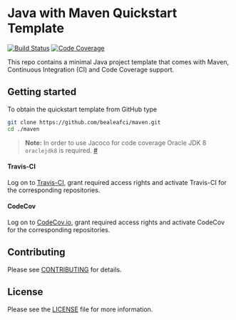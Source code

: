 # Java with Maven Quickstart Template
[![Build Status](https://travis-ci.org/bealeafci/maven.svg?branch=master)](https://travis-ci.org/bealeafci/maven) [![Code Coverage](https://codecov.io/gh/bealeafci/maven/branch/master/graphs/badge.svg?branch=master)](https://codecov.io/gh/bealeafci/maven)

This repo contains a minimal Java project template that comes with Maven, Continuous Integration (CI) and Code Coverage support.

## Getting started
To obtain the quickstart template from GitHub type

```bash
git clone https://github.com/bealeafci/maven.git
cd ./maven
```

> **Note:** In order to use Jacoco for code coverage Oracle JDK 8 `oraclejdk8` is required. [#](https://github.com/codecov/example-java-maven/pull/11)

#### Travis-CI
Log on to [Travis-CI](https://www.travis-ci.org), grant required access rights and activate Travis-CI for the corresponding repositories.

#### CodeCov
Log on to [CodeCov.io](https://codecov.io/login), grant required access rights and activate CodeCov for the corresponding repositories.

## Contributing
Please see [CONTRIBUTING](https://github.com/bealeafci/maven/blob/master/CONTRIBUTING.md) for details.

## License
Please see the [LICENSE](https://github.com/bealeafci/maven/blob/master/LICENSE) file for more information.
